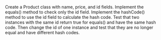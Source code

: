 Create a Product class with name, price, and id fields. Implement the equals() method to check only the id field.
Implement the hashCode() method to use the id field to calculate the hash code. Test that two instances with the same id
return true for equals() and have the same hash code. Then change the id of one instance and test that they are no
longer equal and have different hash codes.
